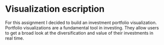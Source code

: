 # Visualization escription
For this assignment I decided to build an investment portfolio visualization. Portfolio visualizations are a fundamental tool in investing. They allow users to get a broad look at the diversification and value of their investments in real time. 


